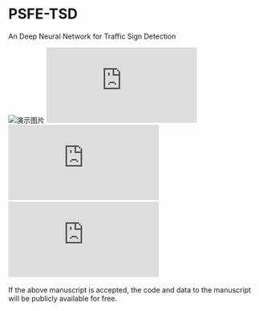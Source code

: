 # PSFE-TSD


An Deep Neural Network for Traffic Sign Detection

![演示图片](https://github.com/csust7zhangjm/PSFE-TSD/blob/main/PSFEYOLO%20test%20run%20demo.gif)
![演示图片1](https://github.com/csust7zhangjm/PSFE-TSD/blob/main/demo1.pdf)
![演示图片2](https://github.com/csust7zhangjm/PSFE-TSD/blob/main/demo2.pdf)
![演示图片3](https://github.com/csust7zhangjm/PSFE-TSD/blob/main/demo3.pdf)

If the above manuscript is accepted, the code and data to the manuscript will be publicly available for free.

